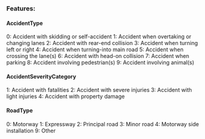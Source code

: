 <h3>Features:</h3>

<h4>AccidentType</h4>
0: Accident with skidding or self-accident
1: Accident when overtaking or changing lanes
2: Accident with rear-end collision
3: Accident when turning left or right
4: Accident when turning-into main road
5: Accident when crossing the lane(s)
6: Accident with head-on collision
7: Accident when parking
8: Accident involving pedestrian(s)
9: Accident involving animal(s)

<h4>AccidentSeverityCategory</h4>
1: Accident with fatalities
2: Accident with severe injuries
3: Accident with light injuries
4: Accident with property damage

<h4>RoadType</h4>
0: Motorway
1: Expressway
2: Principal road
3: Minor road
4: Motorway side installation
9: Other